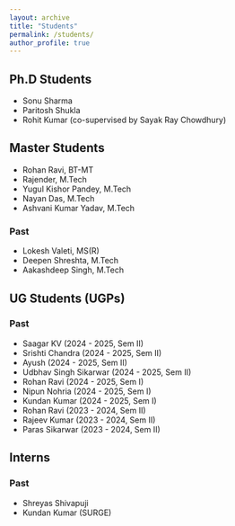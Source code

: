```yaml
---
layout: archive
title: "Students"
permalink: /students/
author_profile: true
---
```



## Ph.D Students

 * Sonu Sharma
 * Paritosh Shukla
 * Rohit Kumar (co-supervised by Sayak Ray Chowdhury)
 
## Master Students

* Rohan Ravi, BT-MT
* Rajender, M.Tech
* Yugul Kishor Pandey, M.Tech
* Nayan Das, M.Tech
* Ashvani Kumar Yadav, M.Tech

### Past

* Lokesh Valeti, MS(R)
* Deepen Shreshta, M.Tech
* Aakashdeep Singh, M.Tech


## UG Students (UGPs)

### Past

* Saagar KV (2024 - 2025, Sem II)
* Srishti Chandra (2024 - 2025, Sem II)
* Ayush (2024 - 2025, Sem II)
* Udbhav Singh Sikarwar (2024 - 2025, Sem II)
* Rohan Ravi (2024 - 2025, Sem I)
* Nipun Nohria (2024 - 2025, Sem I)
* Kundan Kumar (2024 - 2025, Sem I)
* Rohan Ravi (2023 - 2024, Sem II)
* Rajeev Kumar (2023 - 2024, Sem II)
* Paras Sikarwar (2023 - 2024, Sem II)

## Interns

### Past

* Shreyas Shivapuji
* Kundan Kumar (SURGE)
